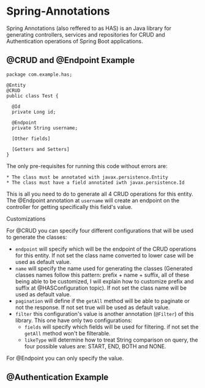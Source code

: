 # Spring-Annotations

Spring Annotations (also reffered to as HAS) is an Java library for generating controllers, services and repositories for CRUD and Authentication operations of Spring Boot applications. 

## @CRUD and @Endpoint Example
```
package com.example.has;

@Entity
@CRUD
public class Test {
  
  @Id
  private Long id;
  
  @Endpoint
  private String username;
  
  [Other fields]
  
  [Getters and Setters]
}
```

  The only pre-requisites for running this code without errors are:
  
    * The class must be annotated with javax.persistence.Entity
    * The class must have a field annotated iwth javax.persistence.Id
    
  This is all you need to do to generate all 4 CRUD operations for this entity.
  The @Endpoint annotation at `username` will create an endpoint on the controller for getting specifically this field's value.
  
Customizations
  
  For @CRUD you can specify four different configurations that will be used to generate the classes:
    
  * `endpoint` will specify which will be the endpoint of the CRUD operations for this entity. If not set the class name converted to lower case will be used as default value.
  * `name` will specify the name used for generating the classes (Generated classes names follow this pattern: prefix + name + suffix, all of these being able to be customized, I will explain how to customize prefix and suffix at @HASConfiguration topic). If not set the class name will be used as default value.
  * `pagination` will define if the `getAll` method will be able to paginate or not the response. If not set true will be used as default value.
  * `filter` this configuration's value is another annotation (`@Filter`) of this library. This one have only two configurations:
    * `fields` will specify which fields will be used for filtering. if not set the `getAll` method won't be filterable.
    * `likeType` will determine how to treat String comparison on query, the four possible values are: START, END, BOTH and NONE.
        
  For @Endpoint you can only specify the value.
  
## @Authentication Example
